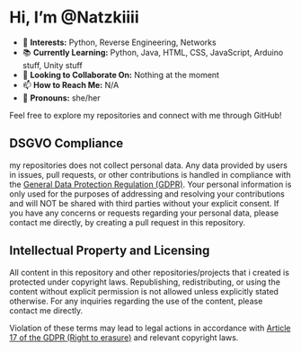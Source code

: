 # Hi, I’m @Natzkiiii

- 🌟 **Interests:** Python, Reverse Engineering, Networks
- 📚 **Currently Learning:** Python, Java, HTML, CSS, JavaScript, Arduino stuff, Unity stuff
- 🤝 **Looking to Collaborate On:** Nothing at the moment
- 📫 **How to Reach Me:** N/A
- 🌈 **Pronouns:** she/her

Feel free to explore my repositories and connect with me through GitHub!

## DSGVO Compliance

my repositories does not collect personal data. Any data provided by users in issues, pull requests, or other contributions is handled in compliance with the [General Data Protection Regulation (GDPR)](https://gdpr-info.eu/).
Your personal information is only used for the purposes of addressing and resolving your contributions and will NOT be shared with third parties without your explicit consent. If you have any concerns or requests regarding your personal data, please contact me directly, by creating a pull request in this repository.

## Intellectual Property and Licensing

All content in this repository and other repositories/projects that i created is protected under copyright laws. Republishing, redistributing, or using the content without explicit permission is not allowed unless explicitly stated otherwise. For any inquiries regarding the use of the content, please contact me directly.

Violation of these terms may lead to legal actions in accordance with [Article 17 of the GDPR (Right to erasure)](https://gdpr-info.eu/art-17-gdpr/) and relevant copyright laws.
